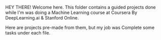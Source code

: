 HEY THERE!
Welcome here. This folder contains a guided projects done while I'm was doing a Machine Learning course at Coursera By DeepLearning.ai & Stanford Online.

Here are projects pre-made from them, but my job was Complete some tasks under each file. 
